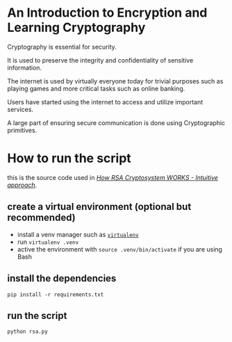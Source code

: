 # An Introduction to Encryption and Learning Cryptography

Cryptography is essential for security. 

It is used to preserve the integrity and confidentiality of sensitive information.

The internet is used by virtually everyone today for trivial purposes such as playing games and more critical tasks such as online banking. 

Users have started using the internet to access and utilize important services. 

A large part of ensuring secure communication is done using Cryptographic primitives. 


# How to run the script
this is the source code used in [*How RSA Cryptosystem WORKS - Intuitive approach*](https://youtu.be/nvcssTsiavg).

## create a virtual environment (optional but recommended)
- install a venv manager such as [`virtualenv`](https://github.com/pypa/virtualenv)
- run `virtualenv .venv`
- active the environment with `source .venv/bin/activate` if you are using Bash

## install the dependencies
```shell
pip install -r requirements.txt
```

## run the script
```shell
python rsa.py
```
